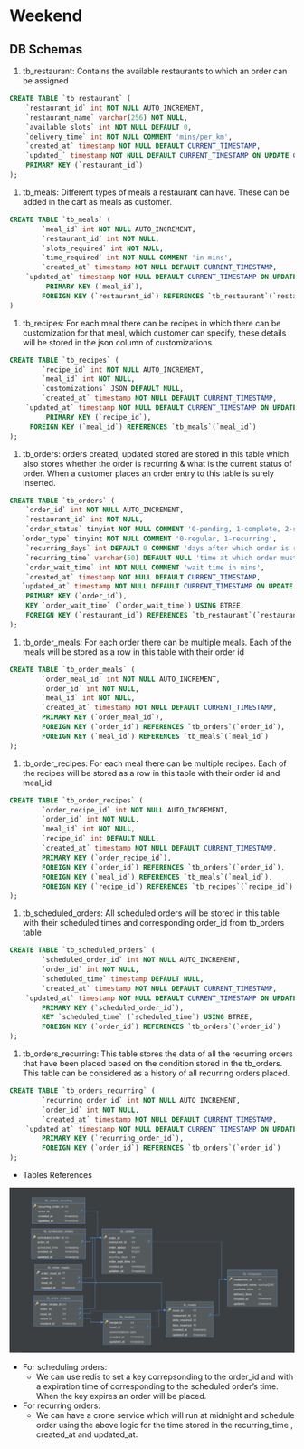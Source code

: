 # Weekend

## DB Schemas

1. tb_restaurant: Contains the available restaurants to which an order can be assigned

```sql
CREATE TABLE `tb_restaurant` (
    `restaurant_id` int NOT NULL AUTO_INCREMENT,
    `restaurant_name` varchar(256) NOT NULL,
    `available_slots` int NOT NULL DEFAULT 0,
    `delivery_time` int NOT NULL COMMENT 'mins/per_km',
    `created_at` timestamp NOT NULL DEFAULT CURRENT_TIMESTAMP,
    `updated_` timestamp NOT NULL DEFAULT CURRENT_TIMESTAMP ON UPDATE CURRENT_TIMESTAMP,
    PRIMARY KEY (`restaurant_id`)
);
```

1. tb_meals: Different types of meals a restaurant can have. These can be added in the cart as meals as customer.

```sql
CREATE TABLE `tb_meals` (
		`meal_id` int NOT NULL AUTO_INCREMENT,
		`restaurant_id` int NOT NULL,
		`slots_required` int NOT NULL,
		`time_required` int NOT NULL COMMENT 'in mins',
		`created_at` timestamp NOT NULL DEFAULT CURRENT_TIMESTAMP,
    `updated_at` timestamp NOT NULL DEFAULT CURRENT_TIMESTAMP ON UPDATE CURRENT_TIMESTAMP,
		 PRIMARY KEY (`meal_id`),
		FOREIGN KEY (`restaurant_id`) REFERENCES `tb_restaurant`(`restaurant_id`) 
)
```

1. tb_recipes: For each meal there can be recipes in which there can be customization for that meal, which customer can specify, these details will be stored in the json column of customizations

```sql
CREATE TABLE `tb_recipes` (
		`recipe_id` int NOT NULL AUTO_INCREMENT,
		`meal_id` int NOT NULL,
		`customizations` JSON DEFAULT NULL,
		`created_at` timestamp NOT NULL DEFAULT CURRENT_TIMESTAMP,
    `updated_at` timestamp NOT NULL DEFAULT CURRENT_TIMESTAMP ON UPDATE CURRENT_TIMESTAMP,
		 PRIMARY KEY (`recipe_id`),
     FOREIGN KEY (`meal_id`) REFERENCES `tb_meals`(`meal_id`) 
);
```

1. tb_orders: orders created, updated stored are stored in this table which also stores whether the order is recurring  & what is the current status of order. When a customer places an order entry to this table is surely inserted.

```sql
CREATE TABLE `tb_orders` (
	`order_id` int NOT NULL AUTO_INCREMENT,
	`restaurant_id` int NOT NULL,
	`order_status` tinyint NOT NULL COMMENT '0-pending, 1-complete, 2-scheduled, 3-cancelled',
   `order_type` tinyint NOT NULL COMMENT '0-regular, 1-recurring', 
	`recurring_days` int DEFAULT 0 COMMENT 'days after which order is re triggered', 
	`recurring_time` varchar(50) DEFAULT NULL 'time at which order must be placed',
	`order_wait_time` int NOT NULL COMMENT 'wait time in mins',
	`created_at` timestamp NOT NULL DEFAULT CURRENT_TIMESTAMP,
   `updated_at` timestamp NOT NULL DEFAULT CURRENT_TIMESTAMP ON UPDATE CURRENT_TIMESTAMP,
	PRIMARY KEY (`order_id`),
	KEY `order_wait_time` (`order_wait_time`) USING BTREE,
	FOREIGN KEY (`restaurant_id`) REFERENCES `tb_restaurant`(`restaurant_id`) 
);
```

1. tb_order_meals: For each order there can be  multiple meals. Each of the meals will be stored as a row in this table with their order id

```sql
CREATE TABLE `tb_order_meals` (
		`order_meal_id` int NOT NULL AUTO_INCREMENT,
		`order_id` int NOT NULL,
		`meal_id` int NOT NULL,
		`created_at` timestamp NOT NULL DEFAULT CURRENT_TIMESTAMP,
		PRIMARY KEY (`order_meal_id`),
		FOREIGN KEY (`order_id`) REFERENCES `tb_orders`(`order_id`),
		FOREIGN KEY (`meal_id`) REFERENCES `tb_meals`(`meal_id`) 
);
```

1. tb_order_recipes: For each meal there can be  multiple recipes. Each of the recipes will be stored as a row in this table with their order id and meal_id

```sql
CREATE TABLE `tb_order_recipes` (
		`order_recipe_id` int NOT NULL AUTO_INCREMENT,
		`order_id` int NOT NULL,
		`meal_id` int NOT NULL,
		`recipe_id` int DEFAULT NULL,
		`created_at` timestamp NOT NULL DEFAULT CURRENT_TIMESTAMP,
		PRIMARY KEY (`order_recipe_id`),
		FOREIGN KEY (`order_id`) REFERENCES `tb_orders`(`order_id`),
		FOREIGN KEY (`meal_id`) REFERENCES `tb_meals`(`meal_id`),
		FOREIGN KEY (`recipe_id`) REFERENCES `tb_recipes`(`recipe_id`)
);
```

1. tb_scheduled_orders: All scheduled orders will be stored in this table with their scheduled times and corresponding order_id from tb_orders table

```sql
CREATE TABLE `tb_scheduled_orders` (
		`scheduled_order_id` int NOT NULL AUTO_INCREMENT,
		`order_id` int NOT NULL,
		`scheduled_time` timestamp DEFAULT NULL,
		`created_at` timestamp NOT NULL DEFAULT CURRENT_TIMESTAMP,
    `updated_at` timestamp NOT NULL DEFAULT CURRENT_TIMESTAMP ON UPDATE CURRENT_TIMESTAMP,
		PRIMARY KEY (`scheduled_order_id`),
		KEY `scheduled_time` (`scheduled_time`) USING BTREE,
		FOREIGN KEY (`order_id`) REFERENCES `tb_orders`(`order_id`) 
);
```

1. tb_orders_recurring: This table stores the data of all the recurring orders that have been placed based on the condition stored in the tb_orders. This table can be considered as  a history of all recurring orders placed.

```sql
CREATE TABLE `tb_orders_recurring` (
		`recurring_order_id` int NOT NULL AUTO_INCREMENT,
		`order_id` int NOT NULL,
		`created_at` timestamp NOT NULL DEFAULT CURRENT_TIMESTAMP,
    `updated_at` timestamp NOT NULL DEFAULT CURRENT_TIMESTAMP ON UPDATE CURRENT_TIMESTAMP,
		PRIMARY KEY (`recurring_order_id`),
		FOREIGN KEY (`order_id`) REFERENCES `tb_orders`(`order_id`) 
);
```

- Tables References

![Untitled](Weekend%20bc4b3e1a162443aaa85654ee66220045/Untitled.png)

- For scheduling orders:
    - We can use redis to set a key correpsonding to the order_id and with a expiration time of corresponding to the scheduled order’s time. When the key expires an order will be placed.
- For recurring orders:
    - We can have a crone service which will run at midnight and schedule order using the above logic for the  time stored in the recurring_time , created_at and updated_at.